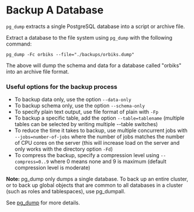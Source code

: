 # Backup A Database

`pg_dump` extracts a single PostgreSQL database into a script or archive file.

Extract a database to the file system using `pg_dump` with the following command:

```
pg_dump -Fc orbiks --file="./backups/orbiks.dump"
```

The above will dump the schema and data for a database called "orbiks" into an archive file format.

### Useful options for the backup process

* To backup data only, use the option `--data-only`
* To backup schema only, use the option `--schema-only`
* To specify plain text output, use file format of plain with `-Fp`
* To backup a specific table, add the option `--table=tablename` (multiple tables can be selected by writing multiple --table switches) 
* To reduce the time it takes to backup, use multiple concurrent jobs with `--jobs=number-of-jobs` where the number of jobs matches the number of CPU cores on the server (this will increase load on the server and only works with the directory option `-Fd`)
* To compress the backup, specify a compression level using `--compress=0..9` where 0 means none and 9 is maximum (default compression level is moderate)

__Note:__ pg_dump only dumps a single database. To back up an entire cluster, or to back up global objects that are common to all databases in a cluster (such as roles and tablespaces), use pg_dumpall.

See [pg_dump](https://www.postgresql.org/docs/current/app-pgdump.html) for more details.

